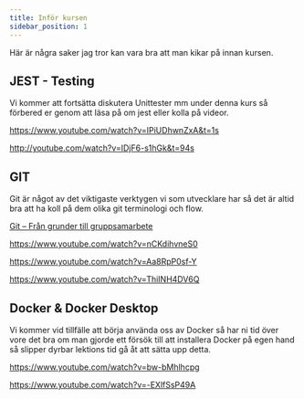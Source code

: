 ```yaml
---
title: Inför kursen
sidebar_position: 1
---
```


Här är några saker jag tror kan vara bra att man kikar på innan kursen.

## JEST - Testing

Vi kommer att fortsätta diskutera Unittester mm under denna kurs så förbered er genom att läsa på om jest eller kolla på videor.

https://www.youtube.com/watch?v=IPiUDhwnZxA&t=1s

http://youtube.com/watch?v=IDjF6-s1hGk&t=94s

## GIT

Git är något av det viktigaste verktygen vi som utvecklare har så det är altid bra att ha koll på dem olika git terminologi och flow.

[Git – Från grunder till gruppsamarbete](https://www.notion.so/Git-Fr-n-grunder-till-gruppsamarbete-1a017cd177158007be49c419d5033439?pvs=21) 

https://www.youtube.com/watch?v=nCKdihvneS0

https://www.youtube.com/watch?v=Aa8RpP0sf-Y

https://www.youtube.com/watch?v=ThiINH4DV6Q

## Docker & Docker Desktop

Vi kommer vid tillfälle att börja använda oss av Docker så har ni tid över vore det bra om man gjorde ett försök till att installera Docker på egen hand så slipper dyrbar lektions tid gå åt att sätta upp detta.

https://www.youtube.com/watch?v=bw-bMhlhcpg

https://www.youtube.com/watch?v=-EXlfSsP49A